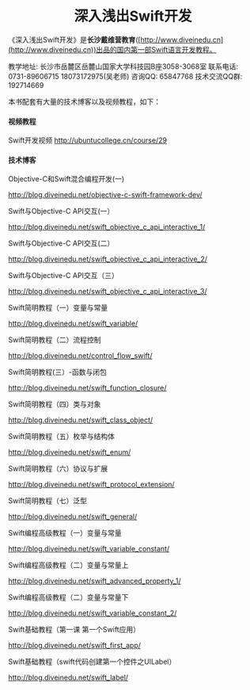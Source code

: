 # <center>深入浅出Swift开发</center>
《深入浅出Swift开发》是**长沙戴维营教育**([http://www.diveinedu.cn](http://www.diveinedu.cn))出品的国内第一部Swift语言开发教程。

教学地址:
    长沙市岳麓区岳麓山国家大学科技园B座3058-3068室
联系电话:
    0731-89606715
    18073172975(吴老师)
咨询QQ: 65847768 
技术交流QQ群: 192714669

本书配套有大量的技术博客以及视频教程，如下：
#### 视频教程
Swift开发视频
http://ubuntucollege.cn/course/29

#### 技术博客
Objective-C和Swift混合编程开发(一)

http://blog.diveinedu.net/objective-c-swift-framework-dev/

Swift与Objective-C API交互(一）

http://blog.diveinedu.net/swift_objective_c_api_interactive_1/

Swift与Objective-C API交互(二）

http://blog.diveinedu.net/swift_objective_c_api_interactive_2/

Swift与Objective-C API交互（三）

http://blog.diveinedu.net/swift_objective_c_api_interactive_3/

Swift简明教程（一）变量与常量

http://blog.diveinedu.net/swift_variable/

Swift简明教程（二）流程控制

http://blog.diveinedu.net/control_flow_swift/

Swift简明教程(三）-函数与闭包

http://blog.diveinedu.net/swift_function_closure/

Swift简明教程（四）类与对象

http://blog.diveinedu.net/swift_class_object/

Swift简明教程（五）枚举与结构体

http://blog.diveinedu.net/swift_enum/

Swift简明教程（六）协议与扩展

http://blog.diveinedu.net/swift_protocol_extension/

Swift简明教程（七）泛型

http://blog.diveinedu.net/swift_general/

Swift编程高级教程（一）变量与常量

http://blog.diveinedu.net/swift_variable_constant/

Swift编程高级教程（二）变量与常量上

http://blog.diveinedu.net/swift_advanced_property_1/

Swift编程高级教程（二）变量与常量下

http://blog.diveinedu.net/swift_variable_constant_2/

Swift基础教程（第一课 第一个Swift应用）

http://blog.diveinedu.net/swift_first_app/

Swift基础教程（swift代码创建第一个控件之UILabel）

http://blog.diveinedu.net/swift_label/
